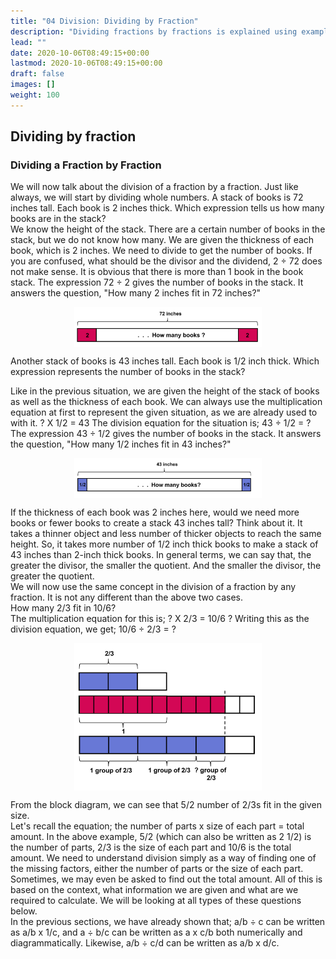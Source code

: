```yaml
---
title: "04 Division: Dividing by Fraction"
description: "Dividing fractions by fractions is explained using examples of dividing whole numbers and dividing fractions by whole numbers. The concept of division is applied to find the number of books in a stack based on their thickness. The article also discusses how the divisor affects the quotient and applies the same concept to division of fractions by fractions. The block diagram method is used to visually understand the division process."
lead: ""
date: 2020-10-06T08:49:15+00:00
lastmod: 2020-10-06T08:49:15+00:00
draft: false
images: []
weight: 100
---
```



## Dividing by fraction

### Dividing a Fraction by Fraction

We will now talk about the division of a fraction by a fraction. Just like always, we will start by dividing whole numbers. 
A stack of books is 72 inches tall. Each book is 2 inches thick. Which expression tells us how many books are in the stack?  
We know the height of the stack. There are a certain number of books in the stack, but we do not know how many. We are given the thickness of each book, which is 2 inches. We need to divide to get the number of books. If you are confused, what should be the divisor and the dividend, 2 ÷ 72 does not make sense. It is obvious that there is more than 1 book in the book stack. The expression 72 ÷ 2 gives the number of books in the stack. It answers the question, "How many 2 inches fit in 72 inches?" 

<img src ="F04-how-many-2-inch-books-in72-inches.png" width="300" style="display: block; margin: 0 auto;">
 
Another stack of books is 43 inches tall. Each book is 1/2 inch thick. Which expression represents the number of books in the stack?  

Like in the previous situation, we are given the height of the stack of books as well as the thickness of each book. We can always use the multiplication equation at first to represent the given situation, as we are already used to with it. ? X 1/2 = 43 The division equation for the situation is; 43 ÷ 1/2 = ? The expression 43 ÷ 1/2 gives the number of books in the stack. It answers the question, "How many 1/2 inches fit in 43 inches?" 

<img src ="F04-how-many-half-inch-books-in-43-inches.png" width="300" style="display: block; margin: 0 auto;">

If the thickness of each book was 2 inches here, would we need more books or fewer books to create a stack 43 inches tall? Think about it. It takes a thinner object and less number of thicker objects to reach the same height. So, it takes more number of 1/2 inch thick books to make a stack of 43 inches than 2-inch thick books. In general terms, we can say that, the greater the divisor, the smaller the quotient. And the smaller the divisor, the greater the quotient.   
We will now use the same concept in the division of a fraction by any fraction. It is not any different than the above two cases.  
How many 2/3 fit in 10/6?   
The multiplication equation for this is; ? X 2/3 = 10/6 ? Writing this as the division equation, we get; 10/6 ÷ 2/3 = ? 

<img src ="F04-how-many-2by3-fit-in-10by6.png" width="300" style="display: block; margin: 0 auto;">

From the block diagram, we can see that 5/2 number of 2/3s fit in the given size.   
Let's recall the equation; the number of parts x size of each part = total amount. 
In the above example, 5/2 (which can also be written as 2 1/2)  is the number of parts, 2/3 is the size of each part and 10/6 is the total amount. We need to understand division simply as a way of finding one of the missing factors, either the number of parts or the size of each part. Sometimes, we may even be asked to find out the total amount. All of this is based on the context, what information we are given and what are we required to calculate. We will be looking at all types of these questions below.  
In the previous sections, we have already shown that; a/b ÷ c can be written as a/b x 1/c, and a ÷ b/c can be written as a x c/b both numerically and diagrammatically. Likewise, a/b ÷ c/d can be written as a/b x d/c.